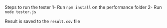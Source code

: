 Steps to run the tester
1- Run `npm install` on the performance folder
2- Run `node tester.js`

Result is saved to the `result.csv` file